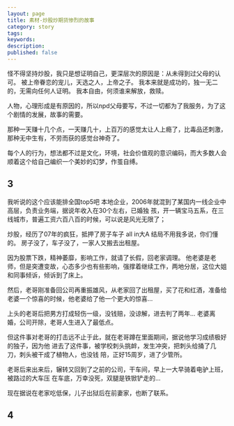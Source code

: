 ```yaml
---
layout: page
title: 素材-炒股炒期货惨烈的故事
category: story
tags:
keywords:
description:
published: false
---
```


怪不得坚持炒股，我只是想证明自己，更深层次的原因是：从未得到过父母的认可。
被上帝眷恋的宠儿，天选之人，上帝之子。
我本来就是成功的，独一无二的，无需向任何人证明。
我本自由，何须谁来解放，救赎。

人物，心理形成是有原因的，所以npd父母要写，不过一切都为了我服务，为了这个剧情的发展，故事的需要。

那种一天赚十几个点，一天赚几十，上百万的感觉太让人上瘾了，比毒品还刺激，那种无中生有，不劳而获的感觉台神奇了。

每个人的行为，想法都不过是文化，环境，社会价值观的意识编码，而大多数人会顺着这个给自己编织一个美妙的幻梦，作茧自缚。


## 3
我听说的这个应该能排全国top5吧
本地企业，2006年就混到了某国内一线企业中高层，负责业务端，据说年收入在30个左右，已婚独
孩，开一辆宝马五系，在三线城市，普遍工资六百八百的时候，可以说是风光无限了；

炒股，经历了07年的疯狂，抵押了房子车子 all in大A
结局不用我多说，你们懂的。
房子没了，车子没了，一家人又搬去出租屋。

因为股票下跌，精神萎靡，影响工作，就请了长假，回老家调理。
他老婆是老师，但是突遭变故，心态多少也有些影响，强撑着继续工作，两地分居，这位大姐和同事倾诉，倾诉到了床上。

然后，老哥刚准备回公司再重振雄风，从老家回了出租屋，买了花和红酒，准备给老婆一个惊喜的时候，他老婆给了他一个更大的惊喜...

上头的老哥后把男方打成轻伤一级，没钱赔，没谅解，进去判了两年...
老婆离婚，公司开除，老哥人生进入了最低点。

但这件事对老哥的打击远不止于此，就在老哥蹲在里面期间，据说他学习成绩极好的独子，因为他
进去了这件事，被学校刺头挑衅，发生冲突，把刺头给捅了几刀，刺头被干成了植物人，也没钱
陪，正好15周岁，进了少管所。

老哥后来出来后，辗转又回到了之前的公司，干车间，早上一大早骑着电驴上班，被路过的大车压
在车底，万幸没死，双腿是铁锨铲走的...

现在据说在老家吃低保，儿子出狱后在前妻家，也断了联系。

## 4













